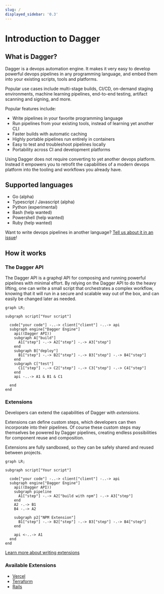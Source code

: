 ```yaml
---
slug: /
displayed_sidebar: '0.3'
---
```


# Introduction to Dagger

## What is Dagger?

Dagger is a devops automation engine. It makes it very easy to develop powerful devops pipelines in any programming language, and embed them into your existing scripts, tools and platforms.

Popular use cases include multi-stage builds, CI/CD, on-demand staging environments, machine learning pipelines, end-to-end testing, artifact scanning and signing, and more.

Popular features include:

* Write pipelines in your favorite programming language
* Run pipelines from your existing tools, instead of learning yet another CLI
* Faster builds with automatic caching
* Highly portable pipelines run entirely in containers
* Easy to test and troubleshoot pipelines locally
* Portability across CI and development platforms

Using Dagger does not require converting to yet another devops platform. Instead it empowers you to retrofit the capabilities of a modern devops platform into the tooling and workflows you already have.

## Supported languages

* Go (alpha)
* Typescript / Javascript (alpha)
* Python (experimental)
* Bash (help wanted)
* Powershell (help wanted)
* Ruby (help wanted)

Want to write devops pipelines in another language? [Tell us about it in an issue](https://github.com/dagger/dagger/issues/new)!

## How it works

### The Dagger API

The Dagger API is a graphql API for composing and running powerful pipelines with minimal effort. By relying on the Dagger API to do the heavy lifting, one can write a small script that orchestrates a complex workflow, knowing that it will run in a secure and scalable way out of the box, and can easily be changed later as needed.

```mermaid
graph LR;

subgraph script["Your script"]

  code["your code"] -..-> client["client"] -..-> api
  subgraph engine["Dagger Engine"]
    api((Dagger API))
    subgraph A["build"]
      A1["step"] -.-> A2["step"] -.-> A3["step"]
    end
    subgraph B["deploy"]
      B1["step"] -.-> B2["step"] -.-> B3["step"] -.-> B4["step"]
    end
    subgraph C["test"]
      C1["step"] -.-> C2["step"] -.-> C3["step"] -.-> C4["step"]
    end
    api -..-> A1 & B1 & C1

  end
end
```

### Extensions

Developers can extend the capabilities of Dagger with *extensions*.

Extensions can define custom steps, which developers can then incorporate into their pipelines. Of course these custom steps may themselves be powered by Dagger pipelines, creating endless possibilities for component reuse and composition.

Extensions are fully sandboxed, so they can be safely shared and reused between projects.

```mermaid
graph LR;

subgraph script["Your script"]

  code["your code"] -..-> client["client"] -..-> api
  subgraph engine["Dagger Engine"]
    api((Dagger API))
    subgraph pipeline
      A1["step"] -.-> A2["build with npm"] -.-> A3["step"]
    end
    A2 -.-> B1
    B4 -.-> A2

    subgraph p2["NPM Extension"]
      B1["step"] -.-> B2["step"] -.-> B3["step"] -.-> B4["step"]
    end
  
    api <-..-> A1
  end
end
```

[Learn more about writing extensions](guides/bnzm7-writing_extensions.md)

### Available Extensions

* [Vercel](https://github.com/slumbering/dagger-vercel)
* [Terraform](https://github.com/kpenfound/dagger-terraform)
* [Rails](https://github.com/kpenfound/dagger-rails)
